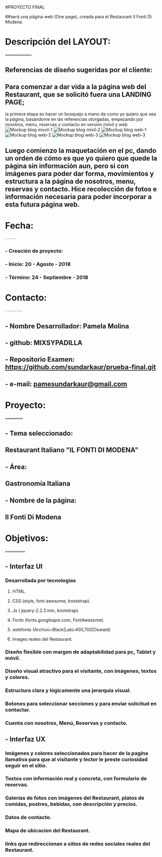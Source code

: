 #PROYECTO FINAL

##será una página web (One page), creada para el Restaurant Il Fonti Di Modena.

#  Descripción del LAYOUT:
    ============
## Referencias de diseño sugeridas por el cliente:

## Para comenzar a dar vida a la página web del Restaurant, que se solicitó fuera una LANDING PAGE;
la primera etapa es hacer un bosquejo a mano de como yo quiero que sea la página, basándome en las referencias otorgadas, empezando por  nosotros, menu, reservas y contacto en versión móvil y web
![Mockup blog movil-1](im/maquetas/movil-1.png)
![Mockup blog mivil-2](im/maquetas/movil-2.png)
![Mockup blog web-1](im/maquetas/web-1.png)
![Mockup blog web-2](im/maquetas/web-2.png)
![Mockup blog web-3](im/maquetas/web-3.png)
![Mockup blog web-3](im/maquetas/web-4.png)


## Luego comienzo la maquetación en el pc, dando un orden de cómo es que yo quiero que quede la página sin información aun, pero si con imágenes para poder dar forma, movimientos y estructura a la página de  nosotros, menu, reservas y contacto. Hice recolección de fotos e información necesaria para poder incorporar a esta futura página web.

# Fecha:
    -----
### - Creación de proyecto:
### - Inicio:  20 - Agosto - 2018
### - Término: 24 - Septiembre - 2018

#  Contacto:
    --------
## - Nombre Desarrollador: Pamela Molina
## - github: MIXSYPADILLA
## - Repositorio Examen: https://github.com/sundarkaur/prueba-final.git
## - e-mail: pamesundarkaur@gmail.com 


#  Proyecto:
    ========

## - Tema seleccionado:
##   Restaurant Italiano "IL FONTI DI MODENA"
## - Área:
##   Gastronomía Italiana
## - Nombre de la página:
##   Il Fonti Di Modena

#  Objetivos:
    =========

## - Interfaz UI
###  Desarrollada por tecnologías  

1. HTML.

2. CSS (style,  font-awesome, bootstrap).

3. Js (  jquery-2.2.3.min, bootstrap).

4. Fonts (fonts.googleapis.com, FontAwesome).

5. webfonts (Archivo+Black|Lato:400,700|Oswald)

5. Images reales del Restaurant.

###  Diseño flexible con margen de adaptabilidad para pc, Tablet y móvil.
###  Diseño visual atractivo para el visitante, con imágenes, textos y colores.
###  Estructura clara y lógicamente una jerarquía visual.
###  Botones para seleccionar secciones y para enviar solicitud en contactar.
###  Cuenta con nosotros, Menú, Reservas y contacto.

## - Interfaz UX
###  Imágenes y colores seleccionados para hacer de la pagína llamativa para que al visitante y lector le preste curiosidad seguir en el sitio.
###  Textos con información real y concreta, con formulario de reservas.
###  Galerías de fotos con imágenes del Restaurant, platos de comidas, postres, bebidas, con descripción y precios.
###  Datos de contacto.
###  Mapa de ubicacion del Restaurant.
###  links que redireccionan a sitios de redes sociales reales del Restaurant.